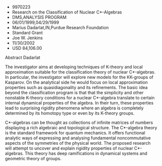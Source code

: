 
* 9970223
* Research on the Classification of Nuclear C*-Algebras
* DMS,ANALYSIS PROGRAM
* 06/01/1999,04/29/1999
* Marius Dadarlat,IN,Purdue Research Foundation
* Standard Grant
* Joe W. Jenkins
* 11/30/2002
* USD 84,106.00

Abstract Dadarlat

The investigator aims at developing techniques of K-theory and local
approximation suitable for the classification theory of nuclear C*-algebras. In
particular, the investigator will explore new models for the KK-groups of
Kasparov. On the analytical side he would focus on local approximation
properties such as quasidiagonality and its refinements. The basic idea beyond
the classification program is that that the simplicity and other nonstable
K-theory conditions for a nuclear C*-algebra translate to certain internal
dynamical properties of the algebra. In their turn, these properties lead to
surprising rigidity phenomena where an algebra is completely determined by its
homotopy type or even by its K-theory groups.

C*-algebras can be thought as collections of infinite matrices of numbers
displaying a rich algebraic and topological structure. The C*-algebra theory is
the standard framework for quantum mechanics. It offers functional analytic ways
of expressing and analysing fundamental noncommutative aspects of the symmetries
of the physical world. The proposed research will attempt to uncover and explain
rigidity properties of nuclear C*-algebras. This theory has deep ramifications
in dynamical systems and geometric theory of groups.
